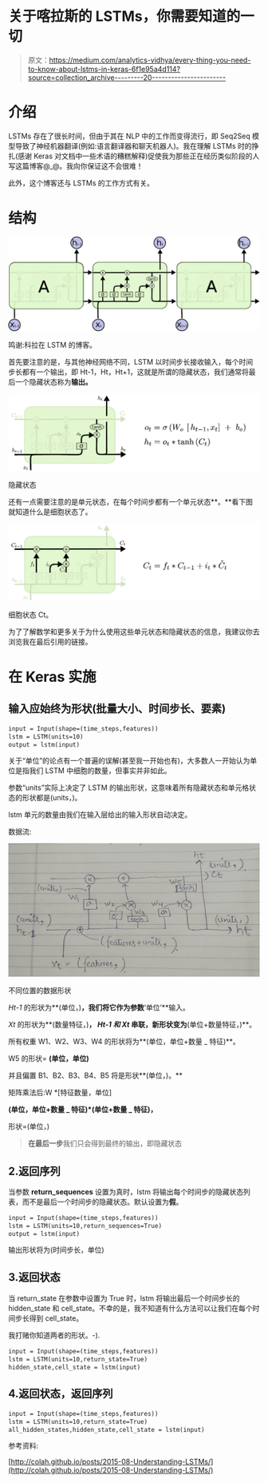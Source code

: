 # 关于喀拉斯的 LSTMs，你需要知道的一切

> 原文：<https://medium.com/analytics-vidhya/every-thing-you-need-to-know-about-lstms-in-keras-6f1e95a4d114?source=collection_archive---------20----------------------->

# 介绍

LSTMs 存在了很长时间，但由于其在 NLP 中的工作而变得流行，即 Seq2Seq 模型导致了神经机器翻译(例如:语言翻译器和聊天机器人)。我在理解 LSTMs 时的挣扎(感谢 Keras 对文档中一些术语的糟糕解释)促使我为那些正在经历类似阶段的人写这篇博客@_@。我向你保证这不会很难！

此外，这个博客还与 LSTMs 的工作方式有关。

# 结构

![](img/cace770db820b756504598221c2c97d0.png)

鸣谢:科拉在 LSTM 的博客。

首先要注意的是，与其他神经网络不同，LSTM 以时间步长接收输入，每个时间步长都有一个输出，即 Ht-1，Ht，Ht+1，这就是所谓的隐藏状态，我们通常将最后一个隐藏状态称为**输出。**

![](img/6f47c41e0be84929ec01914bce8fbf7a.png)

隐藏状态

还有一点需要注意的是单元状态，在每个时间步都有一个单元状态**。**看下图就知道什么是细胞状态了。

![](img/8ab9c6353657e5863e51fa6b9d2d1c3d.png)

细胞状态 Ct。

为了了解数学和更多关于为什么使用这些单元状态和隐藏状态的信息，我建议你去浏览我在最后引用的链接。

# 在 Keras 实施

## 输入应始终为形状(批量大小、时间步长、要素)

```
input = Input(shape=(time_steps,features))
lstm = LSTM(units=10)
output = lstm(input)
```

关于“单位”的论点有一个普遍的误解(甚至我一开始也有)，大多数人一开始认为单位是指我们 LSTM 中细胞的数量，但事实并非如此。

参数“units”实际上决定了 LSTM 的输出形状，这意味着所有隐藏状态和单元格状态的形状都是(units，)。

lstm 单元的数量由我们在输入层给出的输入形状自动决定。

数据流:

![](img/4aaef6293c797afeb3ab183a7fc425b1.png)

不同位置的数据形状

*Ht-1* 的形状为**(单位，)**，我们将它作为参数**‘单位’**输入。

*Xt* 的形状为**(数量特征，)**， *Ht-1 和 Xt* 串联，新形状变为**(单位+数量特征，)**。

所有权重 W1、W2、W3、W4 的形状将为**(单位，单位+数量 _ 特征)**。

W5 的形状= **(单位，单位)**

并且偏置 B1、B2、B3、B4、B5 将是形状**(单位，)。**

矩阵乘法后:W *[特征数量，单位]

**(单位，单位+数量 _ 特征)*(单位+数量 _ 特征)，**

形状=(单位，)

> **在最后一步**我们只会得到最终的输出，即隐藏状态

## 2.返回序列

当参数 **return_sequences** 设置为真时，lstm 将输出每个时间步的隐藏状态列表，而不是最后一个时间步的隐藏状态。默认设置为**假**。

```
input = Input(shape=(time_steps,features))
lstm = LSTM(units=10,return_sequences=True)
output = lstm(input)
```

输出形状将为(时间步长，单位)

## 3.返回状态

当 return_state 在参数中设置为 True 时，lstm 将输出最后一个时间步长的 hidden_state 和 cell_state。不幸的是，我不知道有什么方法可以让我们在每个时间步长得到 cell_state。

我打赌你知道两者的形状。-).

```
input = Input(shape=(time_steps,features))
lstm = LSTM(units=10,return_state=True)
hidden_state,cell_state = lstm(input)
```

## 4.返回状态，返回序列

```
input = Input(shape=(time_steps,features))
lstm = LSTM(units=10,return_state=True)
all_hidden_states,hidden_state,cell_state = lstm(input)
```

参考资料:

[http://colah.github.io/posts/2015-08-Understanding-LSTMs/](http://colah.github.io/posts/2015-08-Understanding-LSTMs/)